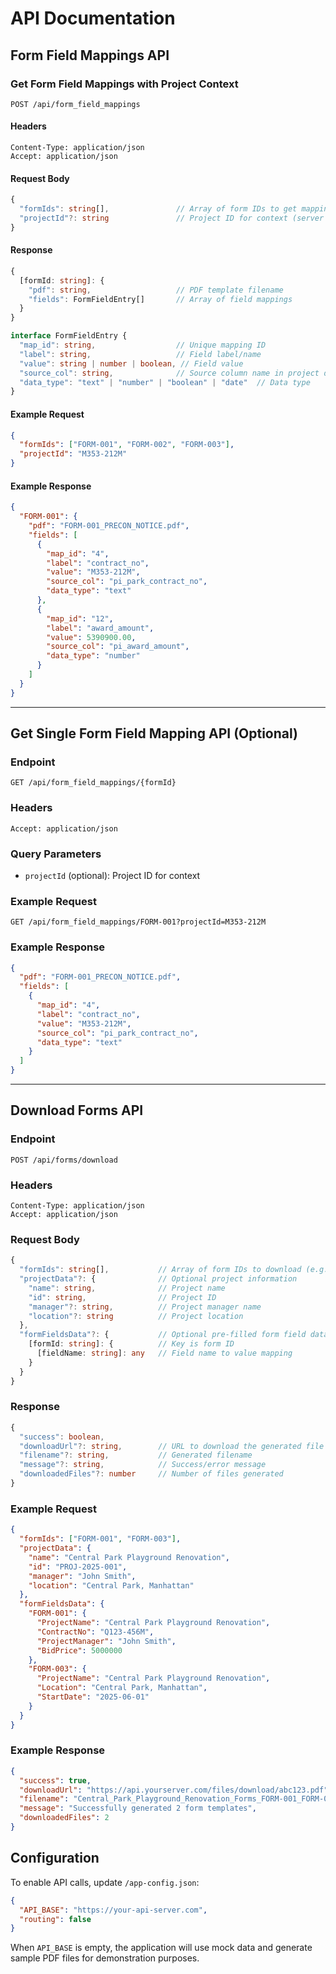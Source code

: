 # API Documentation

## Form Field Mappings API

### Get Form Field Mappings with Project Context
`POST /api/form_field_mappings`

#### Headers
```
Content-Type: application/json
Accept: application/json
```

#### Request Body
```typescript
{
  "formIds": string[],               // Array of form IDs to get mappings for
  "projectId"?: string               // Project ID for context (server will look up project details)
}
```

#### Response
```typescript
{
  [formId: string]: {
    "pdf": string,                   // PDF template filename
    "fields": FormFieldEntry[]       // Array of field mappings
  }
}

interface FormFieldEntry {
  "map_id": string,                  // Unique mapping ID
  "label": string,                   // Field label/name
  "value": string | number | boolean, // Field value
  "source_col": string,              // Source column name in project data
  "data_type": "text" | "number" | "boolean" | "date"  // Data type
}
```

#### Example Request
```json
{
  "formIds": ["FORM-001", "FORM-002", "FORM-003"],
  "projectId": "M353-212M"
}
```

#### Example Response
```json
{
  "FORM-001": {
    "pdf": "FORM-001_PRECON_NOTICE.pdf",
    "fields": [
      {
        "map_id": "4",
        "label": "contract_no",
        "value": "M353-212M",
        "source_col": "pi_park_contract_no",
        "data_type": "text"
      },
      {
        "map_id": "12",
        "label": "award_amount",
        "value": 5390900.00,
        "source_col": "pi_award_amount",
        "data_type": "number"
      }
    ]
  }
}
```

---

## Get Single Form Field Mapping API (Optional)

### Endpoint
`GET /api/form_field_mappings/{formId}`

### Headers
```
Accept: application/json
```

### Query Parameters
- `projectId` (optional): Project ID for context

### Example Request
```
GET /api/form_field_mappings/FORM-001?projectId=M353-212M
```

### Example Response
```json
{
  "pdf": "FORM-001_PRECON_NOTICE.pdf",
  "fields": [
    {
      "map_id": "4",
      "label": "contract_no", 
      "value": "M353-212M",
      "source_col": "pi_park_contract_no",
      "data_type": "text"
    }
  ]
}
```

---

## Download Forms API

### Endpoint
`POST /api/forms/download`

### Headers
```
Content-Type: application/json
Accept: application/json
```

### Request Body
```typescript
{
  "formIds": string[],           // Array of form IDs to download (e.g., ["FORM-001", "FORM-002"])
  "projectData"?: {              // Optional project information
    "name": string,              // Project name
    "id": string,                // Project ID
    "manager"?: string,          // Project manager name
    "location"?: string          // Project location
  },
  "formFieldsData"?: {           // Optional pre-filled form field data
    [formId: string]: {          // Key is form ID
      [fieldName: string]: any   // Field name to value mapping
    }
  }
}
```

### Response
```typescript
{
  "success": boolean,
  "downloadUrl"?: string,        // URL to download the generated file
  "filename"?: string,           // Generated filename
  "message"?: string,            // Success/error message
  "downloadedFiles"?: number     // Number of files generated
}
```

### Example Request
```json
{
  "formIds": ["FORM-001", "FORM-003"],
  "projectData": {
    "name": "Central Park Playground Renovation",
    "id": "PROJ-2025-001",
    "manager": "John Smith",
    "location": "Central Park, Manhattan"
  },
  "formFieldsData": {
    "FORM-001": {
      "ProjectName": "Central Park Playground Renovation",
      "ContractNo": "Q123-456M",
      "ProjectManager": "John Smith",
      "BidPrice": 5000000
    },
    "FORM-003": {
      "ProjectName": "Central Park Playground Renovation",
      "Location": "Central Park, Manhattan",
      "StartDate": "2025-06-01"
    }
  }
}
```

### Example Response
```json
{
  "success": true,
  "downloadUrl": "https://api.yourserver.com/files/download/abc123.pdf",
  "filename": "Central_Park_Playground_Renovation_Forms_FORM-001_FORM-003.pdf",
  "message": "Successfully generated 2 form templates",
  "downloadedFiles": 2
}
```

## Configuration

To enable API calls, update `/app-config.json`:

```json
{
  "API_BASE": "https://your-api-server.com",
  "routing": false
}
```

When `API_BASE` is empty, the application will use mock data and generate sample PDF files for demonstration purposes.